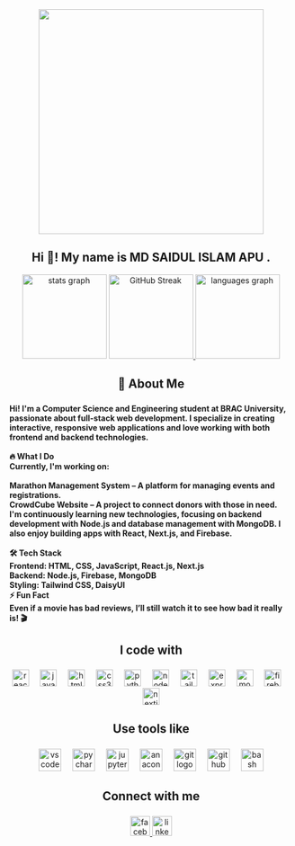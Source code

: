 
<div align="center">
  <img height="400" src="https://i.ibb.co.com/vvmkQLmm/bbbb.png"  />
</div>

###

###

<h2 align="center">Hi 👋! My name is MD SAIDUL ISLAM APU .</h2>

<div align="center">
  <img src="https://github-readme-stats.vercel.app/api?username=Sais-opu&hide_title=false&hide_rank=false&show_icons=true&include_all_commits=true&count_private=true&disable_animations=false&theme=highcontrast&locale=en&hide_border=false" height="150" alt="stats graph" />

  <a href="https://git.io/streak-stats">
    <img src="https://nirzak-streak-stats.vercel.app?user=Sais-opu&theme=highcontrast" height="150" alt="GitHub Streak" />
  </a>
  <img src="https://github-readme-stats.vercel.app/api/top-langs?username=Sais-opu&locale=en&hide_title=false&layout=compact&card_width=320&langs_count=5&theme=highcontrast&hide_border=false" height="150" alt="languages graph" />
</div>


###

<h2 align="center">👋 About Me</h2>

###

<h4 align="left">Hi! I'm a Computer Science and Engineering student at BRAC University, passionate about full-stack web development. I specialize in creating interactive, responsive web applications and love working with both frontend and backend technologies.<br><br>🔥 What I Do<br>Currently, I'm working on:<br><br>Marathon Management System – A platform for managing events and registrations.<br>CrowdCube Website – A project to connect donors with those in need.<br>I'm continuously learning new technologies, focusing on backend development with Node.js and database management with MongoDB. I also enjoy building apps with React, Next.js, and Firebase.<br><br>🛠 Tech Stack<br>Frontend: HTML, CSS, JavaScript, React.js, Next.js<br>Backend: Node.js, Firebase, MongoDB<br>Styling: Tailwind CSS, DaisyUI<br>⚡ Fun Fact<br>Even if a movie has bad reviews, I’ll still watch it to see how bad it really is! 🎬</h4>

###

<h2 align="center">I code with</h2>

###

<div align="center">
  <img src="https://cdn.jsdelivr.net/gh/devicons/devicon/icons/react/react-original.svg" height="30" alt="react logo"  />
  <img width="12" />
  <img src="https://cdn.jsdelivr.net/gh/devicons/devicon/icons/javascript/javascript-original.svg" height="30" alt="javascript logo"  />
  <img width="12" />
  <img src="https://cdn.jsdelivr.net/gh/devicons/devicon/icons/html5/html5-original.svg" height="30" alt="html5 logo"  />
  <img width="12" />
  <img src="https://cdn.jsdelivr.net/gh/devicons/devicon/icons/css3/css3-original.svg" height="30" alt="css3 logo"  />
  <img width="12" />
  <img src="https://cdn.jsdelivr.net/gh/devicons/devicon/icons/python/python-original.svg" height="30" alt="python logo"  />
  <img width="12" />
  <img src="https://cdn.simpleicons.org/nodedotjs/339933" height="30" alt="nodejs logo"  />
  <img width="12" />
  <img src="https://cdn.simpleicons.org/tailwindcss/06B6D4" height="30" alt="tailwindcss logo"  />
  <img width="12" />
  <img src="https://skillicons.dev/icons?i=express" height="30" alt="express logo"  />
  <img width="12" />
  <img src="https://skillicons.dev/icons?i=mongodb" height="30" alt="mongodb logo"  />
  <img width="12" />
  <img src="https://skillicons.dev/icons?i=firebase" height="30" alt="firebase logo"  />
  <img width="12" />
  <img src="https://cdn.jsdelivr.net/gh/devicons/devicon/icons/nextjs/nextjs-original.svg" height="30" alt="nextjs logo"  />
</div>

###

<h2 align="center">Use tools like</h2>

###

<div align="center">
  <img src="https://cdn.jsdelivr.net/gh/devicons/devicon/icons/vscode/vscode-original.svg" height="40" alt="vscode logo"  />
  <img width="12" />
  <img src="https://cdn.jsdelivr.net/gh/devicons/devicon/icons/pycharm/pycharm-original.svg" height="40" alt="pycharm logo"  />
  <img width="12" />
  <img src="https://cdn.simpleicons.org/jupyter/F37626" height="40" alt="jupyter logo"  />
  <img width="12" />
  <img src="https://cdn.simpleicons.org/anaconda/44A833" height="40" alt="anaconda logo"  />
  <img width="12" />
  <img src="https://cdn.simpleicons.org/git/F05032" height="40" alt="git logo"  />
  <img width="12" />
  <img src="https://skillicons.dev/icons?i=github" height="40" alt="github logo"  />
  <img width="12" />
  <img src="https://cdn.jsdelivr.net/gh/devicons/devicon/icons/bash/bash-original.svg" height="40" alt="bash logo"  />
</div>

###

<h2 align="center">Connect with me</h2>

###

<div align="center">
  <a href="https://www.facebook.com/sais.opu.2024" target="_blank">
    <img src="https://img.shields.io/static/v1?message=Facebook&logo=facebook&label=&color=1877F2&logoColor=white&labelColor=&style=flat" height="35" alt="facebook logo"  />
  </a>
  <a href="https://www.linkedin.com/in/md-saidul-islam-apu-5b6306228/" target="_blank">
    <img src="https://img.shields.io/static/v1?message=LinkedIn&logo=linkedin&label=&color=0077B5&logoColor=white&labelColor=&style=flat" height="35" alt="linkedin logo"  />
  </a>
</div>

###
